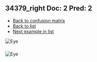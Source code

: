 ## 34379_right Doc: 2 Pred: 2
- [Back to confusion matrix](https://github.com/juliandewit/kaggle_retinopathy/blob/master/matrix.md)
- [Back to list](https://github.com/juliandewit/kaggle_retinopathy/blob/master/lists/22/list.md)
- [Next example in list](https://github.com/juliandewit/kaggle_retinopathy/blob/master/lists/22/34/34413_left.md)

![Eye](https://retinopaty.blob.core.windows.net/size1024/34379_right_2.jpeg)

### 

![Eye]()
